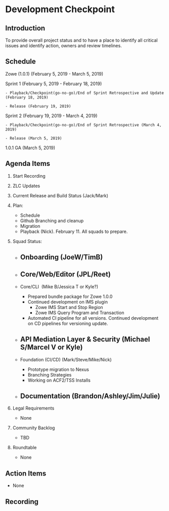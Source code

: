 # Development Checkpoint

Introduction
------------
To provide overall project status and to have a place to identify all critical issues and identify action, owners and review timelines.

Schedule
--------
Zowe (1.0.1) (February 5, 2019 -	March 5, 2019)

  Sprint 1 (February 5, 2019	- February 18, 2019)

    - Playback/Checkpoint(go-no-go)/End of Sprint Retrospective and Update (February 18, 2019)

    - Release (February 19, 2019)

  Sprint 2 (February 19, 2019 - March 4, 2019)

    - Playback/Checkpoint(go-no-go)/End of Sprint Retrospective (March 4, 2019)

    - Release (March 5, 2019)

1.0.1 GA (March 5, 2019)

Agenda Items
------------
1. Start Recording
2. ZLC Updates
3. Current Release and Build Status (Jack/Mark)
4. Plan:
    - Schedule
    - Github Branching and cleanup
    - Migration
    - Playback (Nick). February 11. All squads to prepare.
5. Squad Status:
    - Onboarding (JoeW/TimB)
      -
    - Core/Web/Editor (JPL/Reet)
      -
    - Core/CLI  (Mike B/Jessica T or Kyle?)
      - Prepared bundle package for Zowe 1.0.0
      - Continued development on IMS plugin
        - Zowe IMS Start and Stop Region
        - Zowe IMS Query Program and Transaction
      - Automated CI pipeline for all versions. Continued development on CD pipelines for versioning update.
    - API Mediation Layer & Security (Michael S/Marcel V or Kyle)
      -
    - Foundation (CI/CD) (Mark/Steve/Mike/Nick)
      - Prototype migration to Nexus
      - Branching Strategies
      - Working on ACF2/TSS Installs

    - Documentation (Brandon/Ashley/Jim/Julie)
      -

6. Legal Requirements
    - None

7. Community Backlog
    - TBD
8. Roundtable
    - None

Action Items
------------
- None


Recording
-------------------------
